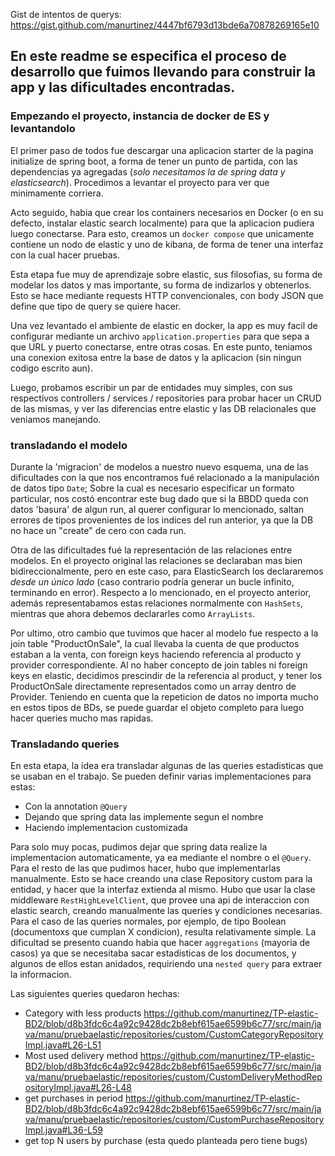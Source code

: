 Gist de intentos de querys: https://gist.github.com/manurtinez/4447bf6793d13bde6a70878269165e10

## En este readme se especifica el proceso de desarrollo que fuimos llevando para construir la app y las dificultades encontradas.

### Empezando el proyecto, instancia de docker de ES y levantandolo

El primer paso de todos fue descargar una aplicacion starter de la pagina initialize de spring boot, a forma de tener un punto de partida, con las dependencias ya agregadas (_solo necesitamos la de spring data y elasticsearch_). Procedimos a levantar el proyecto para ver que minimamente corriera.

Acto seguido, habia que crear los containers necesarios en Docker (o en su defecto, instalar elastic search localmente) para que la aplicacion pudiera luego conectarse. Para esto, creamos un `docker compose` que unicamente contiene un nodo de elastic y uno de kibana, de forma de tener una interfaz con la cual hacer pruebas.

Esta etapa fue muy de aprendizaje sobre elastic, sus filosofias, su forma de modelar los datos y mas importante, su forma de indizarlos y obtenerlos. Esto se hace mediante requests HTTP convencionales, con body JSON que define que tipo de query se quiere hacer.

Una vez levantado el ambiente de elastic en docker, la app es muy facil de configurar mediante un archivo `application.properties` para que sepa a que URL y puerto conectarse, entre otras cosas. En este punto, teniamos una conexion exitosa entre la base de datos y la aplicacion (sin ningun codigo escrito aun).

Luego, probamos escribir un par de entidades muy simples, con sus respectivos controllers / services / repositories para probar hacer un CRUD de las mismas, y ver las diferencias entre elastic y las DB relacionales que veniamos manejando.

### transladando el modelo

Durante la 'migracion' de modelos a nuestro nuevo esquema, una de las dificultades con la que nos encontramos fué relacionado a la manipulación de datos tipo `Date`; Sobre la cual es necesario especificar un formato particular, nos costó encontrar este bug dado que si la BBDD queda con datos 'basura' de algun run, al querer configurar lo mencionado, saltan errores de tipos provenientes de los indices del run anterior, ya que la DB no hace un "create" de cero con cada run.

Otra de las dificultades fué la representación de las relaciones entre modelos. En el proyecto original las relaciones se declaraban mas bien bidireccionalmente, pero en este caso, para ElasticSearch los declararemos _desde un único lado_ (caso contrario podría generar un bucle infinito, terminando en error). 
Respecto a lo mencionado, en el proyecto anterior, además representabamos estas relaciones normalmente con `HashSets`, mientras que ahora debemos declararles como `ArrayLists`.

Por ultimo, otro cambio que tuvimos que hacer al modelo fue respecto a la join table "ProductOnSale", la cual llevaba la cuenta de que productos estaban a la venta, con foreign keys haciendo referencia al producto y provider correspondiente. Al no haber concepto de join tables ni foreign keys en elastic, decidimos prescindir de la referencia al product, y tener los ProductOnSale directamente representados como un array dentro de Provider. Teniendo en cuenta que la repeticion de datos no importa mucho en estos tipos de BDs, se puede guardar el objeto completo para luego hacer queries mucho mas rapidas.

### Transladando queries

En esta etapa, la idea era transladar algunas de las queries estadisticas que se usaban en el trabajo. Se pueden definir varias implementaciones para estas:
* Con la annotation `@Query`
* Dejando que spring data las implemente segun el nombre
* Haciendo implementacion customizada

Para solo muy pocas, pudimos dejar que spring data realize la implementacion automaticamente, ya ea mediante el nombre o el `@Query`.
Para el resto de las que pudimos hacer, hubo que implementarlas manualmente. Esto se hace creando una clase Repository custom para la entidad, y hacer que la interfaz extienda al mismo.
Hubo que usar la clase middleware `RestHighLevelClient`, que provee una api de interaccion con elastic search, creando manualmente las queries y condiciones necesarias.
Para el caso de las queries normales, por ejemplo, de tipo Boolean (documentoxs que cumplan X condicion), resulta relativamente simple. La dificultad se presento cuando habia que hacer `aggregations` (mayoria de casos) ya que se necesitaba sacar estadisticas de los documentos, y algunos de ellos estan anidados, requiriendo una `nested query` para extraer la informacion.

Las siguientes queries quedaron hechas:
* Category with less products https://github.com/manurtinez/TP-elastic-BD2/blob/d8b3fdc6c4a92c9428dc2b8ebf615ae6599b6c77/src/main/java/manu/pruebaelastic/repositories/custom/CustomCategoryRepositoryImpl.java#L26-L51
* Most used delivery method https://github.com/manurtinez/TP-elastic-BD2/blob/d8b3fdc6c4a92c9428dc2b8ebf615ae6599b6c77/src/main/java/manu/pruebaelastic/repositories/custom/CustomDeliveryMethodRepositoryImpl.java#L26-L48
* get purchases in period https://github.com/manurtinez/TP-elastic-BD2/blob/d8b3fdc6c4a92c9428dc2b8ebf615ae6599b6c77/src/main/java/manu/pruebaelastic/repositories/custom/CustomPurchaseRepositoryImpl.java#L36-L59
* get top N users by purchase (esta quedo planteada pero tiene bugs)
